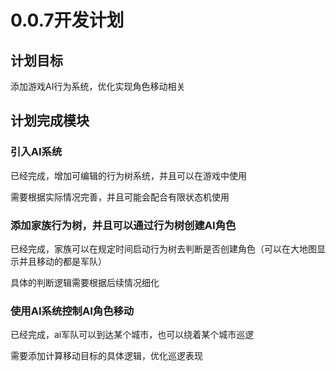 ﻿# 0.0.7开发计划

## 计划目标

添加游戏AI行为系统，优化实现角色移动相关

## 计划完成模块

### 引入AI系统

已经完成，增加可编辑的行为树系统，并且可以在游戏中使用

需要根据实际情况完善，并且可能会配合有限状态机使用

### 添加家族行为树，并且可以通过行为树创建AI角色

已经完成，家族可以在规定时间启动行为树去判断是否创建角色（可以在大地图显示并且移动的都是军队）

具体的判断逻辑需要根据后续情况细化

### 使用AI系统控制AI角色移动

已经完成，ai军队可以到达某个城市，也可以绕着某个城市巡逻

需要添加计算移动目标的具体逻辑，优化巡逻表现